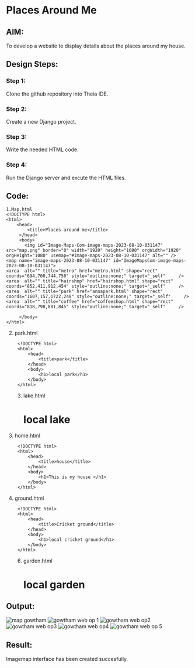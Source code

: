 

# Places Around Me
## AIM:
To develop a website to display details about the places around my house.

## Design Steps:

### Step 1:
Clone the github repository into Theia IDE.
### Step 2:
Create a new Django project.
### Step 3:
Write the needed HTML code.
### Step 4:
Run the Django server and excute the HTML files.

## Code:

```
1.Map.html
<!DOCTYPE html>
<html>
    <head>
        <title>Places around me</title>
     </head>
     <body>
       <img id="Image-Maps-Com-image-maps-2023-08-10-031147" src="map.png" border="0" width="1920" height="1080" orgWidth="1920" orgHeight="1080" usemap="#image-maps-2023-08-10-031147" alt="" />
<map name="image-maps-2023-08-10-031147" id="ImageMapsCom-image-maps-2023-08-10-031147">
<area  alt="" title="metro" href="metro.html" shape="rect" coords="694,700,744,750" style="outline:none;" target="_self"     />
<area  alt="" title="hairshop" href="hairshop.html" shape="rect" coords="852,411,912,454" style="outline:none;" target="_self"     />
<area  alt="" title="park" href="annapark.html" shape="rect" coords="1607,157,1722,248" style="outline:none;" target="_self"     />
<area  alt="" title="coffee" href="coffeeshop.html" shape="rect" coords="818,798,881,845" style="outline:none;" target="_self"     />

     </body>
</html>
```
2. park.html

        <!DOCTYPE html>
        <html>
            <head>
                <title>park</title>
            </head>
            <body>
                <h1>local park</h1>
            </body>
        </html>
   3. lake.html

        <!DOCTYPE html>
        <html>
            <head>
                <title>lake</title>
            </head>
            <body>
                <h1>local lake</h1>
            </body>
        </html>
4. home.html

        <!DOCTYPE html>
        <html>
            <head>
                <title>house</title>
            </head>
            <body>
                <h1>This is my house </h1>
            </body>
        </html>
   
   
5. ground.html

        <!DOCTYPE html>
        <html>
            <head>
                <title>Cricket ground</title>
            </head>
            <body>
                <h1>local cricket ground</h1>
            </body>
        </html>
   
   6. garden.html

        <!DOCTYPE html>
        <html>
            <head>
                <title>Garden</title>
            </head>
            <body>
                <h1>local garden</h1>
            </body>
        </html>



## Output:
![map gowtham](https://github.com/Gowtham-jk/places-around-me/assets/149857834/a8757daa-a2f7-4650-a779-5642eb24b6d2)
![gowtham web op 1](https://github.com/Gowtham-jk/places-around-me/assets/149857834/0be73e86-132c-4ce8-bd9f-c104b4866226)
![gowtham web op2](https://github.com/Gowtham-jk/places-around-me/assets/149857834/324e96c2-c6ee-4a5d-8721-3a9d614f8f40)
![gowtham web op3](https://github.com/Gowtham-jk/places-around-me/assets/149857834/044e2c8d-f03c-4adc-90fe-269a8678adb3)
![gowtham web op4](https://github.com/Gowtham-jk/places-around-me/assets/149857834/c7e9797b-8053-4ffa-b91e-d1b8deb42367)
![gowtham web op 5](https://github.com/Gowtham-jk/places-around-me/assets/149857834/0b67bb11-c374-4055-a0ae-4c4ccd9ba171)

## Result:
Imagemap interface has been created succesfully.

